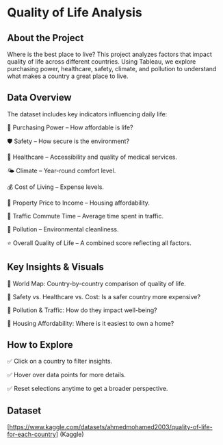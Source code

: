 # Quality of Life Analysis

##  About the Project

 Where is the best place to live? This project analyzes factors that impact quality of life across different countries. Using Tableau, we explore purchasing power, healthcare, safety, climate, and pollution to understand what makes a country a great place to live.

##  Data Overview

The dataset includes key indicators influencing daily life:

 🏦 Purchasing Power – How affordable is life?

 🛡️ Safety – How secure is the environment?

 🏥 Healthcare – Accessibility and quality of medical services.

🌤️ Climate – Year-round comfort level.

💰 Cost of Living – Expense levels.

🏡 Property Price to Income – Housing affordability.

🚗 Traffic Commute Time – Average time spent in traffic.

🌿 Pollution – Environmental cleanliness.

⭐ Overall Quality of Life – A combined score reflecting all factors.

## Key Insights & Visuals

🔹 World Map: Country-by-country comparison of quality of life.

🔹 Safety vs. Healthcare vs. Cost: Is a safer country more expensive?

🔹 Pollution & Traffic: How do they impact well-being?

🔹 Housing Affordability: Where is it easiest to own a home?

##  How to Explore

✅ Click on a country to filter insights.

✅ Hover over data points for more details.

✅ Reset selections anytime to get a broader perspective.

## Dataset

[https://www.kaggle.com/datasets/ahmedmohamed2003/quality-of-life-for-each-country] (Kaggle)
